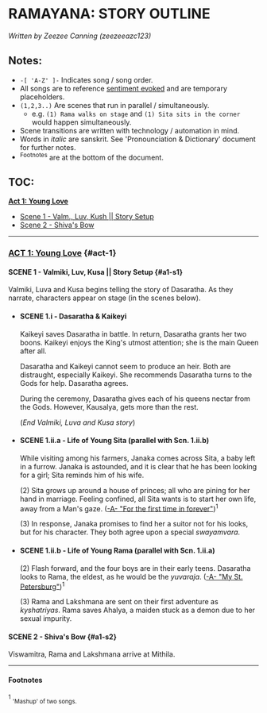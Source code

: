 # **RAMAYANA: STORY OUTLINE**
*Written by Zeezee Canning (zeezeeazc123)*

## Notes:

- `-[ 'A-Z' ]-` Indicates song / song order.
- All songs are to reference <u>sentiment evoked</u> and are temporary placeholders.
- `(1,2,3..)` Are scenes that run in parallel / simultaneously.
  - e.g. `(1) Rama walks on stage` and `(1) Sita sits in the corner` would happen simultaneously.
- Scene transitions are written with technology / automation in mind.
- Words in *italic* are sanskrit. See 'Pronounciation & Dictionary' document for further notes.
- <sup>Footnotes</sup> are at the bottom of the document.

## TOC:
<a href='#act-1'><b>Act 1: Young Love</b></a>

* [Scene 1 - Valm., Luv, Kush || Story Setup](#a1-s1)
* [Scene 2 - Shiva's Bow](#a1-s2)

---

### <u>ACT 1: Young Love</u> {#act-1}

#### SCENE 1 - Valmiki, Luv, Kusa || Story Setup {#a1-s1}

Valmiki, Luva and Kusa begins telling the story of Dasaratha. As they narrate,
characters appear on stage (in the scenes below).

* #### SCENE 1.i - Dasaratha & Kaikeyi

  Kaikeyi saves Dasaratha in battle. In return, Dasaratha grants her two boons.
  Kaikeyi enjoys the King's utmost attention; she is the main Queen after all.

  Dasaratha and Kaikeyi cannot seem to produce an heir. Both are distraught, especially
  Kaikeyi. She recommends Dasaratha turns to the Gods for help. Dasaratha agrees.

  During the ceremony, Dasaratha gives each of his queens nectar from the Gods. However,
  Kausalya, gets more than the rest.

    (*End Valmiki, Luva and Kusa story*)

* #### SCENE 1.ii.a - Life of Young Sita (parallel with Scn. 1.ii.b)

  While visiting among his farmers, Janaka comes across Sita, a baby left in a furrow.
  Janaka is astounded, and it is clear that he has been looking for a girl; Sita reminds him
  of his wife.

  (2) Sita grows up around a house of princes; all who are pining for her hand in marriage.
  Feeling confined, all Sita wants is to start her own life, away from a Man's gaze.
  (<u>-A- "For the first time in forever"</u>)<sup>1</sup>

  (3) In response, Janaka promises to find her a suitor not for his looks, but for his character.
  They both agree upon a special *swayamvara*.

* #### SCENE 1.ii.b - Life of Young Rama (parallel with Scn. 1.ii.a)

  (2) Flash forward, and the four boys are in their early teens. Dasaratha looks to Rama,
    the eldest, as he would be the *yuvaraja*. (<u>-A- "My St. Petersburg"</u>)<sup>1</sup>

  (3) Rama and Lakshmana are sent on their first adventure as *kyshatriyas*. Rama saves
    Ahalya, a maiden stuck as a demon due to her sexual impurity.


#### SCENE 2 - Shiva's Bow {#a1-s2}

  Viswamitra, Rama and Lakshmana arrive at Mithila.


---

#### Footnotes
<sup>1</sup> <sub>'Mashup' of two songs.</sub>
